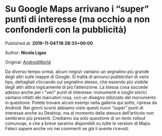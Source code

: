 
# Su Google Maps arrivano i “super” punti di interesse (ma occhio a non confonderli con la pubblicità)

Published at: **2019-11-04T18:28:33+00:00**

Author: **Nicola Ligas**

Original: [AndroidWorld](https://www.androidworld.it/2019/11/04/google-maps-marcatori-punti-interesse-678157/)

Da diverso tempo ormai, alcuni negozi vantano un segnalino più grande degli altri sulle mappe di Google. Si tratta di annunci pubblicitari di vario tipo, dettagliati cliccando sul segnalino stesso, che essendo più visibile degli altri attira logicamente di più l’attenzione. La stessa cosa succede adesso anche per i “veri” punti di interesse: monumenti e luoghi storici vantano infatti dei marcatori rosa, con un disegno stilizzato del monumento in questione.
Potete trovare alcuni esempi nella galleria qui sotto, ripresa da Android. Nei giorni scorsi abbiamo visto questi nuovi “super” punti di interesse anche su Desktop, ma al momento della stesura dell’articolo non sembrano più presenti. Crediamo sia solo questione di un lento rollout comunuqe, e che a breve saranno disponibili su tutte le versioni di Maps. Fateci sapere anche voi nei commenti se già li aveste ricevuti.
